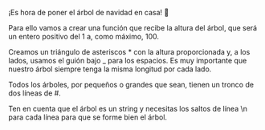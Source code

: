 ¡Es hora de poner el árbol de navidad en casa! 🎄

Para ello vamos a crear una función que recibe la altura del árbol, que será un entero positivo del 1 a, como máximo, 100.

Creamos un triángulo de asteriscos \* con la altura proporcionada y, a los lados, usamos el guión bajo \_ para los espacios. Es muy importante que nuestro árbol siempre tenga la misma longitud por cada lado.

Todos los árboles, por pequeños o grandes que sean, tienen un tronco de dos líneas de #.

Ten en cuenta que el árbol es un string y necesitas los saltos de línea \n para cada línea para que se forme bien el árbol.
